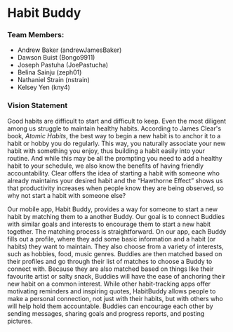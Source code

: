 # Habit Buddy
### Team Members:
  * Andrew Baker (andrewJamesBaker)
  * Dawson Buist (Bongo9911)
  * Joseph Pastuha (JoePastucha)
  * Belina Sainju (zeph01)
  * Nathaniel Strain (nstrain)
  * Kelsey Yen (kny4)
  
### Vision Statement
Good habits are difficult to start and difficult to keep. Even the most diligent among us struggle to maintain healthy habits. According to James Clear's book, *Atomic Habits*, the best way to begin a new habit is to anchor it to a habit or hobby you do regularly. This way, you naturally associate your new habit with something you enjoy, thus building a habit easily into your routine. And while this may be all the prompting you need to add a healthy habit to your schedule, we also know the benefits of having friendly accountability. Clear offers the idea of starting a habit with someone who already maintains your desired habit and the “Hawthorne Effect” shows us that productivity increases when people know they are being observed, so why not start a habit with someone else? 

Our mobile app, Habit Buddy, provides a way for someone to start a new habit by matching them to a another Buddy. Our goal is to connect Buddies with similar goals and interests to encourage them to start a new habit together. The matching process is straightforward. On our app, each Buddy fills out a profile, where they add some basic information and a habit (or habits) they want to maintain. They also choose from a variety of interests, such as hobbies, food, music genres. Buddies are then matched based on their profiles and go through their list of matches to choose a Buddy to connect with. Because they are also matched based on things like their favourite artist or salty snack, Buddies will have the ease of anchoring their new habit on a common interest. While other habit-tracking apps offer motivating reminders and inspiring quotes, HabitBuddy allows people to make a personal connection, not just with their habits, but with others who will help hold them accountable. Buddies can encourage each other by sending messages, sharing goals and progress reports, and posting pictures.
